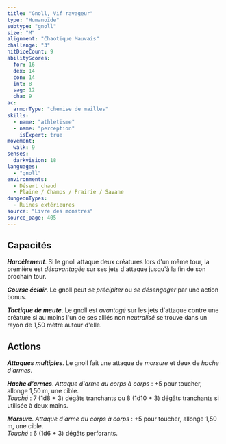 ```yaml
---
title: "Gnoll, Vif ravageur"
type: "Humanoïde"
subtype: "gnoll"
size: "M"
alignment: "Chaotique Mauvais"
challenge: "3"
hitDiceCount: 9
abilityScores:
  for: 16
  dex: 14
  con: 14
  int: 8
  sag: 12
  cha: 9
ac: 
  armorType: "chemise de mailles"
skills: 
  - name: "athletisme"
  - name: "perception"
    isExpert: true
movement: 
  walk: 9
senses: 
  darkvision: 18
languages: 
  - "gnoll"
environments:
  - Désert chaud
  - Plaine / Champs / Prairie / Savane
dungeonTypes:
  - Ruines extérieures
source: "Livre des monstres"
source_page: 405
---
```

## Capacités
_**Harcèlement**_. Si le gnoll attaque deux créatures lors d'un même tour, la première est _désavantagée_ sur ses jets d'attaque jusqu'à la fin de son prochain tour.

_**Course éclair**_. Le gnoll peut _se précipiter_ ou _se désengager_ par une action bonus.

_**Tactique de meute**_. Le gnoll est _avantagé_ sur les jets d'attaque contre une créature si au moins l'un de ses alliés non _neutralisé_ se trouve dans un rayon de 1,50 mètre autour d'elle.

## Actions
_**Attaques multiples**_. Le gnoll fait une attaque de _morsure_ et deux de _hache d'armes_.

_**Hache d'armes**_. _Attaque d'arme au corps à corps_ : +5 pour toucher, allonge 1,50 m, une cible.  
_Touché_ : 7 (1d8 + 3) dégâts tranchants ou 8 (1d10 + 3) dégâts tranchants si utilisée à deux mains.

_**Morsure**_. _Attaque d'arme au corps à corps_ : +5 pour toucher, allonge 1,50 m, une cible.  
_Touché_ : 6 (1d6 + 3) dégâts perforants.
